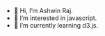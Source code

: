 - 👋 Hi, I’m Ashwin Raj.
- 👀 I’m interested in javascript.
- 🌱 I’m currently learning d3.js.


<!---
ashwin67435/ashwin67435 is a ✨ special ✨ repository because its `README.md` (this file) appears on your GitHub profile.
You can click the Preview link to take a look at your changes.
--->
